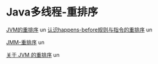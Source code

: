 # Java多线程-重排序




















[JVM的重排序](http://www.importnew.com/11157.html) un
[认识happens-before规则与指令的重排序](http://jerey.cn/2017/03/27/%E8%AE%A4%E8%AF%86happens-before%E8%A7%84%E5%88%99/?utm_source=tuicool&utm_medium=referral) un

[JMM-重排序](http://www.jackway.cn/2016/12/17/JMM-1/?utm_source=tuicool&utm_medium=referral) un

[关于 JVM 的重排序](http://blog.decaywood.me/2016/04/25/reordering-of-JVM/?utm_source=tuicool&utm_medium=referral) un









